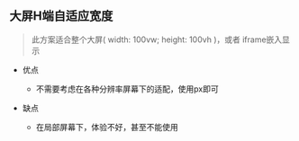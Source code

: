 ## 大屏H端自适应宽度
> 此方案适合整个大屏( width: 100vw; height: 100vh )，或者 iframe嵌入显示

+ 优点
    - 不需要考虑在各种分辨率屏幕下的适配，使用px即可

+ 缺点
    - 在局部屏幕下，体验不好，甚至不能使用